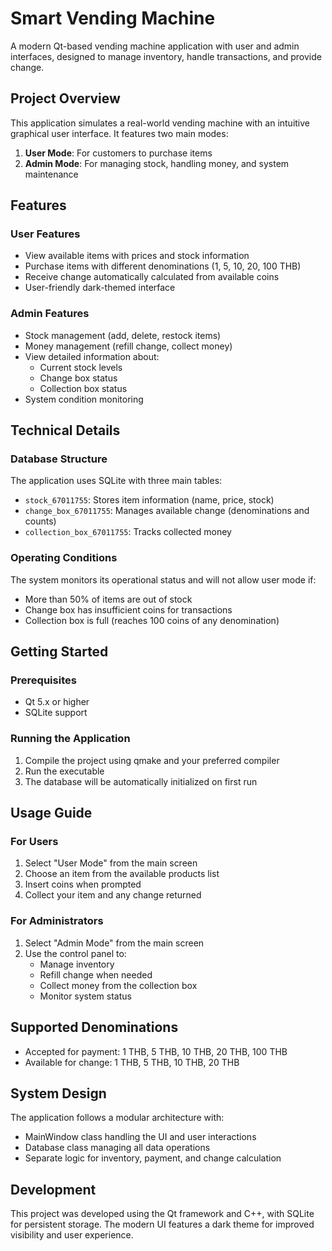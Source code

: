 # Smart Vending Machine

A modern Qt-based vending machine application with user and admin interfaces, designed to manage inventory, handle transactions, and provide change.

## Project Overview

This application simulates a real-world vending machine with an intuitive graphical user interface. It features two main modes:

1. **User Mode**: For customers to purchase items
2. **Admin Mode**: For managing stock, handling money, and system maintenance

## Features

### User Features
- View available items with prices and stock information
- Purchase items with different denominations (1, 5, 10, 20, 100 THB)
- Receive change automatically calculated from available coins
- User-friendly dark-themed interface

### Admin Features
- Stock management (add, delete, restock items)
- Money management (refill change, collect money)
- View detailed information about:
  - Current stock levels
  - Change box status
  - Collection box status
- System condition monitoring

## Technical Details

### Database Structure
The application uses SQLite with three main tables:
- `stock_67011755`: Stores item information (name, price, stock)
- `change_box_67011755`: Manages available change (denominations and counts)
- `collection_box_67011755`: Tracks collected money

### Operating Conditions
The system monitors its operational status and will not allow user mode if:
- More than 50% of items are out of stock
- Change box has insufficient coins for transactions
- Collection box is full (reaches 100 coins of any denomination)

## Getting Started

### Prerequisites
- Qt 5.x or higher
- SQLite support

### Running the Application
1. Compile the project using qmake and your preferred compiler
2. Run the executable
3. The database will be automatically initialized on first run

## Usage Guide

### For Users
1. Select "User Mode" from the main screen
2. Choose an item from the available products list
3. Insert coins when prompted
4. Collect your item and any change returned

### For Administrators
1. Select "Admin Mode" from the main screen
2. Use the control panel to:
   - Manage inventory
   - Refill change when needed
   - Collect money from the collection box
   - Monitor system status

## Supported Denominations
- Accepted for payment: 1 THB, 5 THB, 10 THB, 20 THB, 100 THB
- Available for change: 1 THB, 5 THB, 10 THB, 20 THB

## System Design
The application follows a modular architecture with:
- MainWindow class handling the UI and user interactions
- Database class managing all data operations
- Separate logic for inventory, payment, and change calculation

## Development
This project was developed using the Qt framework and C++, with SQLite for persistent storage. The modern UI features a dark theme for improved visibility and user experience.
